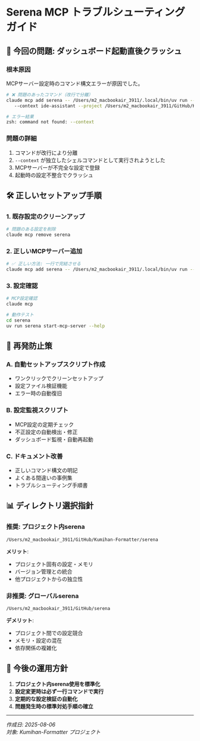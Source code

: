 # Serena MCP トラブルシューティングガイド

## 🚨 今回の問題: ダッシュボード起動直後クラッシュ

### 根本原因
MCPサーバー設定時のコマンド構文エラーが原因でした。

```bash
# ❌ 問題のあったコマンド（改行で分離）
claude mcp add serena -- /Users/m2_macbookair_3911/.local/bin/uv run --directory /Users/m2_macbookair_3911/GitHub/Kumihan-Formatter/serena serena-mcp-server
   --context ide-assistant --project /Users/m2_macbookair_3911/GitHub/Kumihan-Formatter

# エラー結果
zsh: command not found: --context
```

### 問題の詳細
1. コマンドが改行により分離
2. `--context` が独立したシェルコマンドとして実行されようとした
3. MCPサーバーが不完全な設定で登録
4. 起動時の設定不整合でクラッシュ

## 🛠️ 正しいセットアップ手順

### 1. 既存設定のクリーンアップ

```bash
# 問題のある設定を削除
claude mcp remove serena
```

### 2. 正しいMCPサーバー追加

```bash
# ✅ 正しい方法: 一行で完結させる
claude mcp add serena -- /Users/m2_macbookair_3911/.local/bin/uv run --directory /Users/m2_macbookair_3911/GitHub/Kumihan-Formatter/serena serena-mcp-server --context ide-assistant --project /Users/m2_macbookair_3911/GitHub/Kumihan-Formatter
```

### 3. 設定確認

```bash
# MCP設定確認
claude mcp

# 動作テスト
cd serena
uv run serena start-mcp-server --help
```

## 🔧 再発防止策

### A. 自動セットアップスクリプト作成
- ワンクリックでクリーンセットアップ
- 設定ファイル検証機能
- エラー時の自動復旧

### B. 設定監視スクリプト
- MCP設定の定期チェック
- 不正設定の自動検出・修正
- ダッシュボード監視・自動再起動

### C. ドキュメント改善
- 正しいコマンド構文の明記
- よくある間違いの事例集
- トラブルシューティング手順書

## 📊 ディレクトリ選択指針

### 推奨: プロジェクト内serena
```
/Users/m2_macbookair_3911/GitHub/Kumihan-Formatter/serena
```

**メリット**:
- プロジェクト固有の設定・メモリ
- バージョン管理との統合
- 他プロジェクトからの独立性

### 非推奨: グローバルserena
```
/Users/m2_macbookair_3911/GitHub/serena
```

**デメリット**:
- プロジェクト間での設定競合
- メモリ・設定の混在
- 依存関係の複雑化

## 🎯 今後の運用方針

1. **プロジェクト内serena使用を標準化**
2. **設定変更時は必ず一行コマンドで実行**
3. **定期的な設定検証の自動化**
4. **問題発生時の標準対処手順の確立**

---
*作成日: 2025-08-06*  
*対象: Kumihan-Formatter プロジェクト*